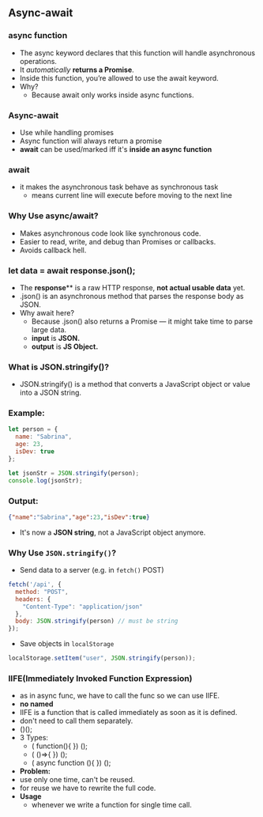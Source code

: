 ## Async-await
### async function
- The async keyword declares that this function will handle asynchronous operations.
- It *automatically* **returns a Promise**.
- Inside this function, you’re allowed to use the await keyword.
- Why?
  - Because await only works inside async functions.

### Async-await
- Use while handling promises
- Async function will always return a promise
- **await** can be used/marked iff it's **inside an async function**

### await
- it makes the asynchronous task behave as synchronous task
  - means current line will execute before moving to the next line 

### Why Use async/await?
- Makes asynchronous code look like synchronous code.
- Easier to read, write, and debug than Promises or callbacks.
- Avoids callback hell.

### let data = await response.json();
- The **response**** is a raw HTTP response, **not actual usable data** yet.
- .json() is an asynchronous method that parses the response body as JSON.
- Why await here?
  - Because .json() also returns a Promise — it might take time to parse large data.
  - **input** is **JSON.**
  - **output** is **JS Object.**

### What is JSON.stringify()?
- JSON.stringify() is a method that converts a JavaScript object or value into a JSON string.

### Example:

```js
let person = {
  name: "Sabrina",
  age: 23,
  isDev: true
};

let jsonStr = JSON.stringify(person);
console.log(jsonStr);
```

### Output:

```json
{"name":"Sabrina","age":23,"isDev":true}
```

- It's now a **JSON string**, not a JavaScript object anymore.


### Why Use `JSON.stringify()`?
- Send data to a server (e.g. in `fetch()` POST)
```js
fetch('/api', {
  method: "POST",
  headers: {
    "Content-Type": "application/json"
  },
  body: JSON.stringify(person) // must be string
});
```

- Save objects in `localStorage`
```js
localStorage.setItem("user", JSON.stringify(person));
```


### IIFE(Immediately Invoked Function Expression)
- as in async func, we have to call the func so we can use IIFE.
- **no named**
- IIFE is a function that is called immediately as soon as it is defined.
- don't need to call them separately.
- ()();
- 3 Types:
  - ( function(){  }) ();
  - ( ()=>{  }) ();
  - ( async function (){  }) ();
- **Problem:**
 - use only one time, can't be reused.
 - for reuse we have to rewrite the full code.
- **Usage**
  - whenever we write a function for single time call.
